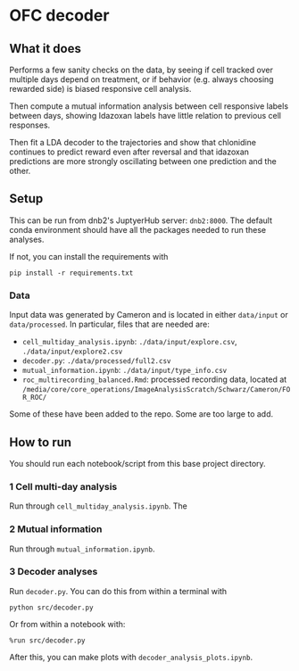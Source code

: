 # OFC decoder

## What it does

Performs a few sanity checks on the data, by seeing if cell tracked over multiple days depend on treatment, or if behavior (e.g. always choosing rewarded side) is biased responsive cell analysis. 

Then compute a mutual information analysis between cell responsive labels between days, showing Idazoxan labels have little relation to previous cell responses. 

Then fit a LDA decoder to the trajectories and show that chlonidine continues to predict reward even after reversal and that idazoxan predictions are more strongly oscillating between one prediction and the other. 

## Setup

This can be run from dnb2's JuptyerHub server: `dnb2:8000`. The default conda environment should have all the packages needed to run these analyses. 

If not, you can install the requirements with
```
pip install -r requirements.txt
```

### Data

Input data was generated by Cameron and is located in either `data/input` or `data/processed`. 
In particular, files that are needed are:
* `cell_multiday_analysis.ipynb`: `./data/input/explore.csv`, `./data/input/explore2.csv`
* `decoder.py`: `./data/processed/full2.csv`
* `mutual_information.ipynb`: `./data/input/type_info.csv`
* `roc_multirecording_balanced.Rmd`: processed recording data, located at `/media/core/core_operations/ImageAnalysisScratch/Schwarz/Cameron/FOR_ROC/`

Some of these have been added to the repo. Some are too large to add.

## How to run

You should run each notebook/script from this base project directory.

### 1 Cell multi-day analysis

Run through `cell_multiday_analysis.ipynb`. The 

### 2 Mutual information 

Run through `mutual_information.ipynb`.

### 3 Decoder analyses

Run `decoder.py`. You can do this from within a terminal with
```
python src/decoder.py
```
Or from within a notebook with: 
```
%run src/decoder.py
```

After this, you can make plots with `decoder_analysis_plots.ipynb`.